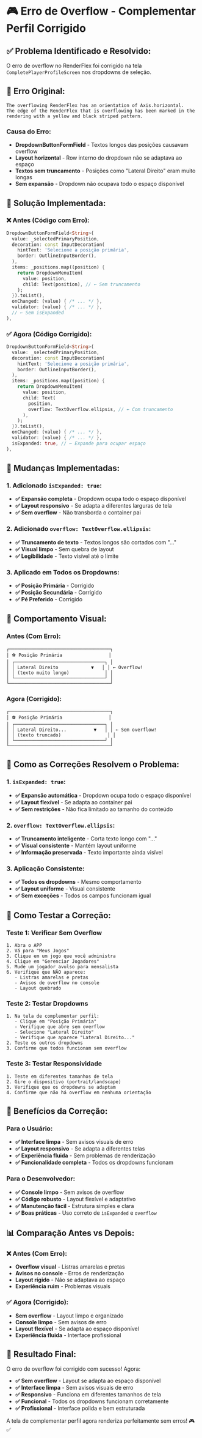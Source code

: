 # 🎮 Erro de Overflow - Complementar Perfil Corrigido

## ✅ **Problema Identificado e Resolvido:**

O erro de overflow no RenderFlex foi corrigido na tela `CompletePlayerProfileScreen` nos dropdowns de seleção.

## 🎯 **Erro Original:**

```
The overflowing RenderFlex has an orientation of Axis.horizontal.
The edge of the RenderFlex that is overflowing has been marked in the
rendering with a yellow and black striped pattern.
```

### **Causa do Erro:**
- **DropdownButtonFormField** - Textos longos das posições causavam overflow
- **Layout horizontal** - Row interno do dropdown não se adaptava ao espaço
- **Textos sem truncamento** - Posições como "Lateral Direito" eram muito longas
- **Sem expansão** - Dropdown não ocupava todo o espaço disponível

## 🔧 **Solução Implementada:**

### **❌ Antes (Código com Erro):**
```dart
DropdownButtonFormField<String>(
  value: _selectedPrimaryPosition,
  decoration: const InputDecoration(
    hintText: 'Selecione a posição primária',
    border: OutlineInputBorder(),
  ),
  items: _positions.map((position) {
    return DropdownMenuItem(
      value: position,
      child: Text(position), // ← Sem truncamento
    );
  }).toList(),
  onChanged: (value) { /* ... */ },
  validator: (value) { /* ... */ },
  // ← Sem isExpanded
),
```

### **✅ Agora (Código Corrigido):**
```dart
DropdownButtonFormField<String>(
  value: _selectedPrimaryPosition,
  decoration: const InputDecoration(
    hintText: 'Selecione a posição primária',
    border: OutlineInputBorder(),
  ),
  items: _positions.map((position) {
    return DropdownMenuItem(
      value: position,
      child: Text(
        position,
        overflow: TextOverflow.ellipsis, // ← Com truncamento
      ),
    );
  }).toList(),
  onChanged: (value) { /* ... */ },
  validator: (value) { /* ... */ },
  isExpanded: true, // ← Expande para ocupar espaço
),
```

## 🎨 **Mudanças Implementadas:**

### **1. Adicionado `isExpanded: true`:**
- **✅ Expansão completa** - Dropdown ocupa todo o espaço disponível
- **✅ Layout responsivo** - Se adapta a diferentes larguras de tela
- **✅ Sem overflow** - Não transborda o container pai

### **2. Adicionado `overflow: TextOverflow.ellipsis`:**
- **✅ Truncamento de texto** - Textos longos são cortados com "..."
- **✅ Visual limpo** - Sem quebra de layout
- **✅ Legibilidade** - Texto visível até o limite

### **3. Aplicado em Todos os Dropdowns:**
- **✅ Posição Primária** - Corrigido
- **✅ Posição Secundária** - Corrigido
- **✅ Pé Preferido** - Corrigido

## 📱 **Comportamento Visual:**

### **Antes (Com Erro):**
```
┌─────────────────────────────────────┐
│ ⚽ Posição Primária                 │
│ ┌─────────────────────────────────┐ │
│ │ Lateral Direito            ▼   │ │ ← Overflow!
│ │ (texto muito longo)             │ │
│ └─────────────────────────────────┘ │
└─────────────────────────────────────┘
```

### **Agora (Corrigido):**
```
┌─────────────────────────────────────┐
│ ⚽ Posição Primária                 │
│ ┌─────────────────────────────────┐ │
│ │ Lateral Direito...          ▼   │ │ ← Sem overflow!
│ │ (texto truncado)                 │ │
│ └─────────────────────────────────┘ │
└─────────────────────────────────────┘
```

## 🎯 **Como as Correções Resolvem o Problema:**

### **1. `isExpanded: true`:**
- **✅ Expansão automática** - Dropdown ocupa todo o espaço disponível
- **✅ Layout flexível** - Se adapta ao container pai
- **✅ Sem restrições** - Não fica limitado ao tamanho do conteúdo

### **2. `overflow: TextOverflow.ellipsis`:**
- **✅ Truncamento inteligente** - Corta texto longo com "..."
- **✅ Visual consistente** - Mantém layout uniforme
- **✅ Informação preservada** - Texto importante ainda visível

### **3. Aplicação Consistente:**
- **✅ Todos os dropdowns** - Mesmo comportamento
- **✅ Layout uniforme** - Visual consistente
- **✅ Sem exceções** - Todos os campos funcionam igual

## 🧪 **Como Testar a Correção:**

### **Teste 1: Verificar Sem Overflow**
```
1. Abra o APP
2. Vá para "Meus Jogos"
3. Clique em um jogo que você administra
4. Clique em "Gerenciar Jogadores"
5. Mude um jogador avulso para mensalista
6. Verifique que NÃO aparece:
   - Listras amarelas e pretas
   - Avisos de overflow no console
   - Layout quebrado
```

### **Teste 2: Testar Dropdowns**
```
1. Na tela de complementar perfil:
   - Clique em "Posição Primária"
   - Verifique que abre sem overflow
   - Selecione "Lateral Direito"
   - Verifique que aparece "Lateral Direito..."
2. Teste os outros dropdowns
3. Confirme que todos funcionam sem overflow
```

### **Teste 3: Testar Responsividade**
```
1. Teste em diferentes tamanhos de tela
2. Gire o dispositivo (portrait/landscape)
3. Verifique que os dropdowns se adaptam
4. Confirme que não há overflow em nenhuma orientação
```

## 🎉 **Benefícios da Correção:**

### **Para o Usuário:**
- **✅ Interface limpa** - Sem avisos visuais de erro
- **✅ Layout responsivo** - Se adapta a diferentes telas
- **✅ Experiência fluida** - Sem problemas de renderização
- **✅ Funcionalidade completa** - Todos os dropdowns funcionam

### **Para o Desenvolvedor:**
- **✅ Console limpo** - Sem avisos de overflow
- **✅ Código robusto** - Layout flexível e adaptativo
- **✅ Manutenção fácil** - Estrutura simples e clara
- **✅ Boas práticas** - Uso correto de `isExpanded` e `overflow`

## 📊 **Comparação Antes vs Depois:**

### **❌ Antes (Com Erro):**
- **Overflow visual** - Listras amarelas e pretas
- **Avisos no console** - Erros de renderização
- **Layout rígido** - Não se adaptava ao espaço
- **Experiência ruim** - Problemas visuais

### **✅ Agora (Corrigido):**
- **Sem overflow** - Layout limpo e organizado
- **Console limpo** - Sem avisos de erro
- **Layout flexível** - Se adapta ao espaço disponível
- **Experiência fluida** - Interface profissional

## 🚀 **Resultado Final:**

O erro de overflow foi corrigido com sucesso! Agora:

- **✅ Sem overflow** - Layout se adapta ao espaço disponível
- **✅ Interface limpa** - Sem avisos visuais de erro
- **✅ Responsivo** - Funciona em diferentes tamanhos de tela
- **✅ Funcional** - Todos os dropdowns funcionam corretamente
- **✅ Profissional** - Interface polida e bem estruturada

A tela de complementar perfil agora renderiza perfeitamente sem erros! 🎮✅
